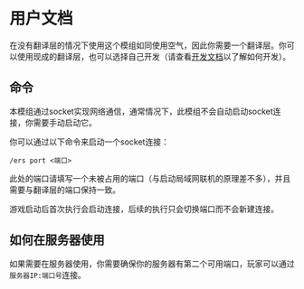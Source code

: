 # 用户文档
在没有翻译层的情况下使用这个模组如同使用空气，因此你需要一个翻译层。你可以使用现成的翻译层，也可以选择自己开发（请查看[开发文档](https://github.com/csneko/endrodsocket/tree/master/docs/develop.md)以了解如何开发）。

## 命令
本模组通过socket实现网络通信，通常情况下，此模组不会自动启动socket连接，你需要手动启动它。

你可以通过以下命令来启动一个socket连接：
```
/ers port <端口>
```
此处的端口请填写一个未被占用的端口（与启动局域网联机的原理差不多），并且需要与翻译层的端口保持一致。

游戏启动后首次执行会启动连接，后续的执行只会切换端口而不会新建连接。

## 如何在服务器使用
如果需要在服务器使用，你需要确保你的服务器有第二个可用端口，玩家可以通过`服务器IP:端口号`连接。
